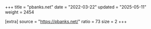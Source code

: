 +++
title = "pbanks.net"
date = "2022-03-22"
updated = "2025-05-11"
weight = 2454

[extra]
source = "https://pbanks.net/"
ratio = 73
size = 2
+++
